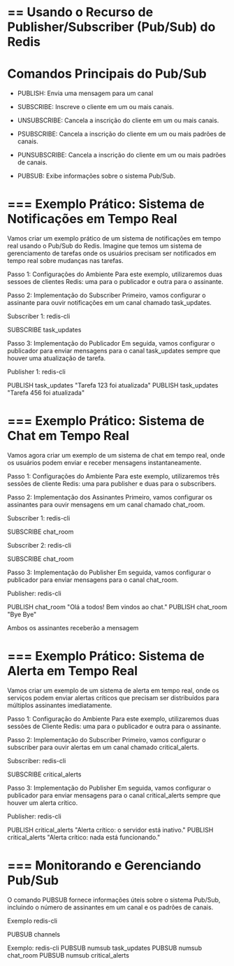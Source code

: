 # == Usando o Recurso de Publisher/Subscriber (Pub/Sub) do Redis

# Comandos Principais do Pub/Sub

- PUBLISH: Envia uma mensagem para um canal

- SUBSCRIBE: Inscreve o cliente em um ou mais canais.

- UNSUBSCRIBE: Cancela a inscrição do cliente em um ou mais canais.

- PSUBSCRIBE: Cancela a inscrição do cliente em um ou mais padrões de canais.

- PUNSUBSCRIBE: Cancela a inscrição do cliente em um ou mais padrões de canais.

- PUBSUB: Exibe informações sobre o sistema Pub/Sub.

# === Exemplo Prático: Sistema de Notificações em Tempo Real

Vamos criar um exemplo prático de um sistema de notificações em tempo real usando o Pub/Sub do Redis. Imagine que temos um sistema de gerenciamento de tarefas onde os usuários precisam ser notificados em tempo real sobre mudanças nas tarefas.

Passo 1: Configurações do Ambiente
Para este exemplo, utilizaremos duas sessoes de clientes Redis: uma para o publicador e outra para o assinante.

Passo 2: Implementação do Subscriber
Primeiro, vamos configurar o assinante para ouvir notificações em um canal chamado task_updates.

Subscriber 1:
redis-cli

SUBSCRIBE task_updates

Passo 3: Implementação do Publicador
Em seguida, vamos configurar o publicador para enviar mensagens para o canal task_updates sempre que houver uma atualização de tarefa.

Publisher 1:
redis-cli

PUBLISH task_updates "Tarefa 123 foi atualizada"
PUBLISH task_updates "Tarefa 456 foi atualizada"

# === Exemplo Prático: Sistema de Chat em Tempo Real

Vamos agora criar um exemplo de um sistema de chat em tempo real, onde os usuários podem enviar e receber mensagens instantaneamente.

Passo 1: Configurações do Ambiente
Para este exemplo, utilizaremos três sessões de cliente Redis: uma para publisher e duas para o subscribers.

Passo 2: Implementação dos Assinantes
Primeiro, vamos configurar os assinantes para ouvir mensagens em um canal chamado chat_room.

Subscriber 1:
redis-cli

SUBSCRIBE chat_room

Subscriber 2:
redis-cli

SUBSCRIBE chat_room

Passo 3: Implementação do Publisher
Em seguida, vamos configurar o publicador para enviar mensagens para o canal chat_room.

Publisher:
redis-cli

PUBLISH chat_room "Olá a todos! Bem vindos ao chat."
PUBLISH chat_room "Bye Bye"

Ambos os assinantes receberão a mensagem


# === Exemplo Prático: Sistema de Alerta em Tempo Real

Vamos criar um exemplo de um sistema de alerta em tempo real, onde os serviços podem enviar alertas críticos que precisam ser distribuídos para múltiplos assinantes imediatamente.

Passo 1: Configuração do Ambiente
Para este exemplo, utilizaremos duas sessões de Cliente Redis: uma para o publicador e outra para o assinante.

Passo 2: Implementação do Subscriber
Primeiro, vamos configurar o subscriber para ouvir alertas em um canal chamado critical_alerts.

Subscriber:
redis-cli

SUBSCRIBE critical_alerts

Passo 3: Implementação do Publisher
Em seguida, vamos configurar o publicador para enviar mensagens para o canal critical_alerts sempre que houver um alerta crítico.

Publisher:
redis-cli

PUBLISH critical_alerts "Alerta crítico: o servidor está inativo."
PUBLISH critical_alerts "Alerta crítico: nada está funcionando."

# === Monitorando e Gerenciando Pub/Sub

O comando PUBSUB fornece informações úteis sobre o sistema Pub/Sub, incluindo o número de assinantes em um canal e os padrões de canais.

Exemplo
redis-cli

PUBSUB channels

Exemplo:
redis-cli
PUBSUB numsub task_updates
PUBSUB numsub chat_room
PUBSUB numsub critical_alerts